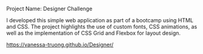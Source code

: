 Project Name: Designer Challenge

I developed this simple web application as part of a bootcamp using HTML and CSS. The project highlights the use of custom fonts, CSS animations, as well as the implementation of CSS Grid and Flexbox for layout design.



https://vanessa-truong.github.io/Designer/
